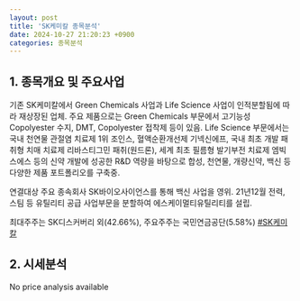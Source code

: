 ```yaml
---
layout: post
title: 'SK케미칼 종목분석'
date: 2024-10-27 21:20:23 +0900
categories: 종목분석
---
```


## 1. 종목개요 및 주요사업

기존 SK케미칼에서 Green Chemicals 사업과 Life Science 사업이 인적분할됨에 따라 재상장된 업체. 주요 제품으로는 Green Chemicals 부문에서 고기능성 Copolyester 수지, DMT, Copolyester 접착제 등이 있음. Life Science 부문에서는 국내 천연물 관절염 치료제 1위 조인스, 혈액순환개선제 기넥신에프, 국내 최초 개발 패취형 치매 치료제 리바스티그민 패취(원드론), 세계 최초 필름형 발기부전 치료제 엠빅스에스 등의 신약 개발에 성공한 R&D 역량을 바탕으로 합성, 천연물, 개량신약, 백신 등 다양한 제품 포트폴리오를 구축중.

연결대상 주요 종속회사 SK바이오사이언스를 통해 백신 사업을 영위. 21년12월 전력, 스팀 등 유틸리티 공급 사업부문을 분할하여 에스케이멀티유틸리티를 설립.

최대주주는 SK디스커버리 외(42.66%), 주요주주는 국민연금공단(5.58%)
[#SK케미칼](#)

## 2. 시세분석

No price analysis available
